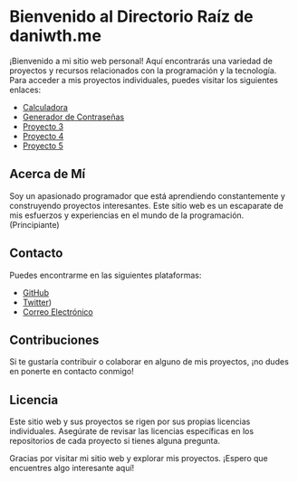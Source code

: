 # Bienvenido al Directorio Raíz de daniwth.me

¡Bienvenido a mi sitio web personal! Aquí encontrarás una variedad de proyectos y recursos relacionados con la programación y la tecnología. Para acceder a mis proyectos individuales, puedes visitar los siguientes enlaces:

- [Calculadora](https://daniwth.me/calculator)
- [Generador de Contraseñas](https://daniwth.me/passwordgenerator)
- [Proyecto 3](https://daniwth.me/proyecto3)
- [Proyecto 4](https://daniwth.me/proyecto4)
- [Proyecto 5](https://daniwth.me/proyecto5)

## Acerca de Mí

Soy un apasionado programador que está aprendiendo constantemente y construyendo proyectos interesantes. Este sitio web es un escaparate de mis esfuerzos y experiencias en el mundo de la programación. (Principiante)

## Contacto

Puedes encontrarme en las siguientes plataformas:

- [GitHub](https://github.com/daniwth)
- [Twitter](https://twitter.com/danii_wtkd))
- [Correo Electrónico](danielmunozmartinez368@gmail.com)

## Contribuciones

Si te gustaría contribuir o colaborar en alguno de mis proyectos, ¡no dudes en ponerte en contacto conmigo!

## Licencia

Este sitio web y sus proyectos se rigen por sus propias licencias individuales. Asegúrate de revisar las licencias específicas en los repositorios de cada proyecto si tienes alguna pregunta.

Gracias por visitar mi sitio web y explorar mis proyectos. ¡Espero que encuentres algo interesante aquí!
